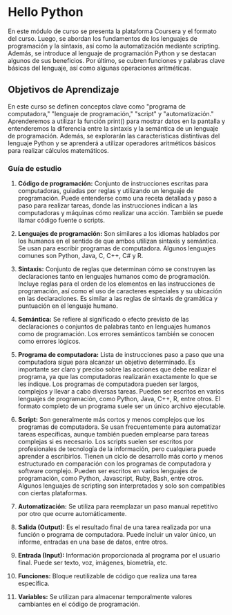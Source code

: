 # Hello Python

En este módulo de curso se presenta la plataforma Coursera y el formato del curso. Luego, se abordan los fundamentos de los lenguajes de programación y la sintaxis, así como la automatización mediante scripting. Además, se introduce al lenguaje de programación Python y se destacan algunos de sus beneficios. Por último, se cubren funciones y palabras clave básicas del lenguaje, así como algunas operaciones aritméticas.

## Objetivos de Aprendizaje

En este curso se definen conceptos clave como "programa de computadora," "lenguaje de programación," "script" y "automatización." Aprenderemos a utilizar la función print() para mostrar datos en la pantalla y entenderemos la diferencia entre la sintaxis y la semántica de un lenguaje de programación. Además, se explorarán las características distintivas del lenguaje Python y se aprenderá a utilizar operadores aritméticos básicos para realizar cálculos matemáticos.

### Guía de estudio

1. **Código de programación:** Conjunto de instrucciones escritas para computadoras, guiadas por reglas y utilizando un lenguaje de programación. Puede entenderse como una receta detallada y paso a paso para realizar tareas, donde las instrucciones indican a las computadoras y máquinas cómo realizar una acción. También se puede llamar código fuente o scripts.

2. **Lenguajes de programación:** Son similares a los idiomas hablados por los humanos en el sentido de que ambos utilizan sintaxis y semántica. Se usan para escribir programas de computadora. Algunos lenguajes comunes son Python, Java, C, C++, C# y R.

3. **Sintaxis:** Conjunto de reglas que determinan cómo se construyen las declaraciones tanto en lenguajes humanos como de programación. Incluye reglas para el orden de los elementos en las instrucciones de programación, así como el uso de caracteres especiales y su ubicación en las declaraciones. Es similar a las reglas de sintaxis de gramática y puntuación en el lenguaje humano.

4. **Semántica:** Se refiere al significado o efecto previsto de las declaraciones o conjuntos de palabras tanto en lenguajes humanos como de programación. Los errores semánticos también se conocen como errores lógicos.

5. **Programa de computadora:** Lista de instrucciones paso a paso que una computadora sigue para alcanzar un objetivo determinado. Es importante ser claro y preciso sobre las acciones que debe realizar el programa, ya que las computadoras realizarán exactamente lo que se les indique. Los programas de computadora pueden ser largos, complejos y llevar a cabo diversas tareas. Pueden ser escritos en varios lenguajes de programación, como Python, Java, C++, R, entre otros. El formato completo de un programa suele ser un único archivo ejecutable.

6. **Script:** Son generalmente más cortos y menos complejos que los programas de computadora. Se usan frecuentemente para automatizar tareas específicas, aunque también pueden emplearse para tareas complejas si es necesario. Los scripts suelen ser escritos por profesionales de tecnología de la información, pero cualquiera puede aprender a escribirlos. Tienen un ciclo de desarrollo más corto y menos estructurado en comparación con los programas de computadora y software complejo. Pueden ser escritos en varios lenguajes de programación, como Python, Javascript, Ruby, Bash, entre otros. Algunos lenguajes de scripting son interpretados y solo son compatibles con ciertas plataformas.

7. **Automatización:** Se utiliza para reemplazar un paso manual repetitivo por otro que ocurre automáticamente.

8. **Salida (Output):** Es el resultado final de una tarea realizada por una función o programa de computadora. Puede incluir un valor único, un informe, entradas en una base de datos, entre otros.

9. **Entrada (Input):** Información proporcionada al programa por el usuario final. Puede ser texto, voz, imágenes, biometría, etc.

10. **Funciones:** Bloque reutilizable de código que realiza una tarea específica.

11. **Variables:** Se utilizan para almacenar temporalmente valores cambiantes en el código de programación.